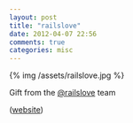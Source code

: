 ```yaml
---
layout: post
title: "railslove"
date: 2012-04-07 22:56
comments: true
categories: misc
---
```


{% img /assets/railslove.jpg %}

Gift from the [@railslove](http://twitter.com/railslove) team

([website](http://railslove.com))